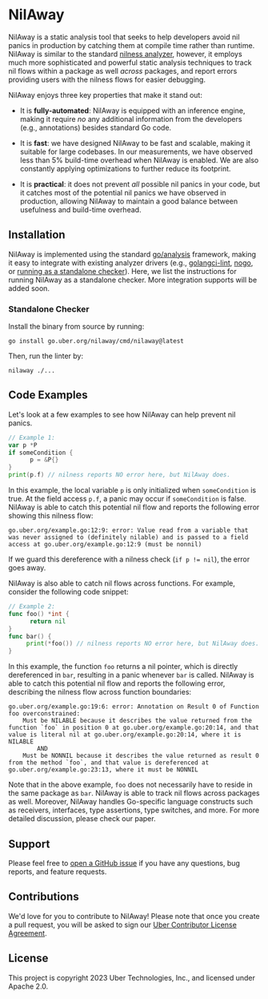# NilAway

NilAway is a static analysis tool that seeks to help developers avoid nil panics in production by catching them at 
compile time rather than runtime. NilAway is similar to the standard
[nilness analyzer](https://pkg.go.dev/golang.org/x/tools/go/analysis/passes/nilness), however, it employs much more 
sophisticated and powerful static analysis techniques to track nil flows within a package as well _across_ packages, and
report errors providing users with the nilness flows for easier debugging. 

NilAway enjoys three key properties that make it stand out:

* It is **fully-automated**: NilAway is equipped with an inference engine, making it require _no_ any additional 
information from the developers (e.g., annotations) besides standard Go code.

* It is **fast**: we have designed NilAway to be fast and scalable, making it suitable for large codebases. In our
measurements, we have observed less than 5% build-time overhead when NilAway is enabled. We are also constantly applying
optimizations to further reduce its footprint.

* It is **practical**: it does not prevent _all_ possible nil panics in your code, but it catches most of the potential
nil panics we have observed in production, allowing NilAway to maintain a good balance between usefulness and build-time 
overhead.

## Installation

NilAway is implemented using the standard [go/analysis](https://pkg.go.dev/golang.org/x/tools/go/analysis) framework, 
making it easy to integrate with existing analyzer drivers (e.g., [golangci-lint](https://github.com/golangci/golangci-lint),
[nogo](https://github.com/bazelbuild/rules_go/blob/master/go/nogo.rst), or 
[running as a standalone checker](https://pkg.go.dev/golang.org/x/tools/go/analysis/singlechecker)). Here, we list the 
instructions for running NilAway as a standalone checker. More integration supports will be added soon.

### Standalone Checker

Install the binary from source by running: 
```shell
go install go.uber.org/nilaway/cmd/nilaway@latest
```

Then, run the linter by:
```shell
nilaway ./...
```

## Code Examples

Let's look at a few examples to see how NilAway can help prevent nil panics.

```go
// Example 1:
var p *P
if someCondition {
      p = &P{}
}
print(p.f) // nilness reports NO error here, but NilAway does.
```

In this example, the local variable `p` is only initialized when `someCondition` is true. At the field access `p.f`, a
panic may occur if `someCondition` is false. NilAway is able to catch this potential nil flow and reports the following
error showing this nilness flow:

```
go.uber.org/example.go:12:9: error: Value read from a variable that was never assigned to (definitely nilable) and is passed to a field access at go.uber.org/example.go:12:9 (must be nonnil)
```

If we guard this dereference with a nilness check (`if p != nil`), the error goes away.

NilAway is also able to catch nil flows across functions. For example, consider the following code snippet:

```go
// Example 2:
func foo() *int {
      return nil
}
func bar() {
     print(*foo()) // nilness reports NO error here, but NilAway does.
}
```

In this example, the function `foo` returns a nil pointer, which is directly dereferenced in `bar`, resulting in a panic
whenever `bar` is called. NilAway is able to catch this potential nil flow and reports the following error, describing
the nilness flow across function boundaries: 

```
go.uber.org/example.go:19:6: error: Annotation on Result 0 of Function foo overconstrained:
	Must be NILABLE because it describes the value returned from the function `foo` in position 0 at go.uber.org/example.go:20:14, and that value is literal nil at go.uber.org/example.go:20:14, where it is NILABLE
		AND
	Must be NONNIL because it describes the value returned as result 0 from the method `foo`, and that value is dereferenced at go.uber.org/example.go:23:13, where it must be NONNIL
```

Note that in the above example, `foo` does not necessarily have to reside in the same package as `bar`. NilAway is able
to track nil flows across packages as well. Moreover, NilAway handles Go-specific language constructs such as receivers,
interfaces, type assertions, type switches, and more. For more detailed discussion, please check our paper.

## Support 

Please feel free to [open a GitHub issue](https://github.com/uber-go/nilaway/issues) if you have any questions, bug 
reports, and feature requests.

## Contributions

We'd love for you to contribute to NilAway! Please note that once you create a pull request, you will be asked to sign 
our [Uber Contributor License Agreement](https://cla-assistant.io/uber-go/nilaway).

## License

This project is copyright 2023 Uber Technologies, Inc., and licensed under Apache 2.0.
